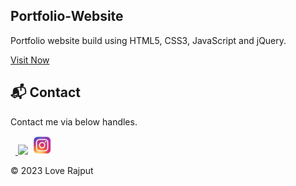 ## Portfolio-Website
Portfolio website build using HTML5, CSS3, JavaScript and jQuery.

<a href="https://lovee17.github.io/My-Portfolio/" target="_blank">Visit Now </a>

<h2>📬 Contact</h2>


Contact me via below handles.

&nbsp;&nbsp;<a href="https://www.linkedin.com/in/love-rajput-2100771b9/">
<img src="https://www.felberpr.com/wp-content/uploads/linkedin-logo.png" width="30"></img></a>
&nbsp;<a href="https://www.instagram.com/love__176__/"><img src="/assets/images/insta.jpg" width="30"></img></a>

© 2023 Love Rajput
